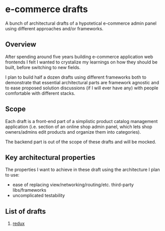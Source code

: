 # e-commerce drafts

A bunch of architectural drafts of a hypotetical e-commerce admin panel using different approaches and/or frameworks.

## Overview

After spending around five years building e-commerce application web frontends I felt I wanted to crystalize my learnings on how they should be built, before switching to new fields.

I plan to build half a dozen drafts using different frameworks both to demonstrate that essential architectural parts are framework agnostic and to ease proposed solution discussions (if I will ever have any) with people comfortable with different stacks.

## Scope

Each draft is a front-end part of a simplistic product catalog management application (i.e. section of an online shop admin panel, which lets shop owners/admins edit products and organize them into categories).

The backend part is out of the scope of these drafts and will be mocked.

## Key architectural properties

The properties I want to achieve in these draft using the architecture I plan to use:
 - ease of replacing view/networking/routing/etc. third-party libs/frameworks
 - uncomplicated testability

## List of drafts

1. [redux](./redux)
